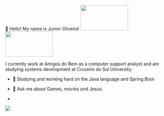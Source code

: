 👋 Hello!
My name is Junior Oliveira!
 <img src="https://cdn.jsdelivr.net/gh/devicons/devicon@latest/icons/java/java-original-wordmark.svg" width="150" height="80"/>  <img src="https://cdn.jsdelivr.net/gh/devicons/devicon@latest/icons/spring/spring-original-wordmark.svg" width="150" height="80"/>

          
 I currently work at Amigos do Bem as a computer support analyst and am studying systems development at Cruzeiro do Sul University.
 
- 🌱 Studying and working hard on the Java language and Spring Boot


- 💬 Ask me about Games, movies and Jesus.
- 
<div>
<a href="https://www.linkedin.com/in/junior-oliveira-91095a297" target="_blank"><img loading="lazy" src="https://img.shields.io/badge/-LinkedIn-%230077B5?style=for-the-badge&logo=linkedin&logoColor=white" target="_blank"></a>   
</div>
